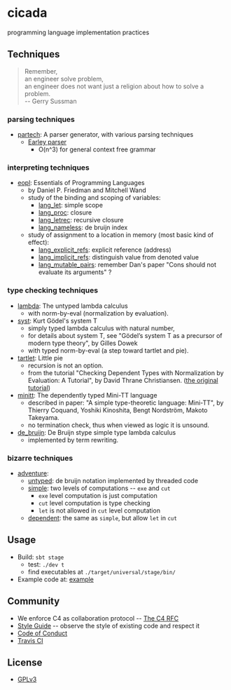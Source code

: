 # cicada

programming language implementation practices

## Techniques

> Remember,<br>
> an engineer solve problem,<br>
> an engineer does not want just a religion about how to solve a problem.<br>
> -- Gerry Sussman

### parsing techniques

- [partech](https://github.com/xieyuheng/cicada/tree/master/src/main/scala/xieyuheng/partech):
  A parser generator, with various parsing techniques
  - [Earley parser](https://github.com/xieyuheng/cicada/tree/master/src/main/scala/xieyuheng/partech/parsing_techniques/Earley.scala)
    - O(n^3) for general context free grammar

### interpreting techniques

- [eopl](https://github.com/xieyuheng/cicada/tree/master/src/main/scala/xieyuheng/eopl):
  Essentials of Programming Languages
  - by Daniel P. Friedman and Mitchell Wand
  - study of the binding and scoping of variables:
    - [lang_let](https://github.com/xieyuheng/cicada/tree/master/src/main/scala/xieyuheng/eopl/lang_let):
      simple scope
    - [lang_proc](https://github.com/xieyuheng/cicada/tree/master/src/main/scala/xieyuheng/eopl/lang_proc):
      closure
    - [lang_letrec](https://github.com/xieyuheng/cicada/tree/master/src/main/scala/xieyuheng/eopl/lang_letrec):
      recursive closure
    - [lang_nameless](https://github.com/xieyuheng/cicada/tree/master/src/main/scala/xieyuheng/eopl/lang_nameless):
      de bruijn index
  - study of assignment to a location in memory (most basic kind of effect):
    - [lang_explicit_refs](https://github.com/xieyuheng/cicada/tree/master/src/main/scala/xieyuheng/eopl/lang_explicit_refs):
      explicit reference (address)
    - [lang_implicit_refs](https://github.com/xieyuheng/cicada/tree/master/src/main/scala/xieyuheng/eopl/lang_implicit_refs):
      distinguish value from denoted value
    - [lang_mutable_pairs](https://github.com/xieyuheng/cicada/tree/master/src/main/scala/xieyuheng/eopl/lang_mutable_pairs):
      remember Dan's paper "Cons should not evaluate its arguments" ?

### type checking techniques

- [lambda](https://github.com/xieyuheng/cicada/tree/master/src/main/scala/xieyuheng/lambda):
  The untyped lambda calculus
  - with norm-by-eval (normalization by evaluation).
- [syst](https://github.com/xieyuheng/cicada/tree/master/src/main/scala/xieyuheng/syst):
  Kurt Gödel's system T
  - simply typed lambda calculus with natural number,
  - for details about system T, see "Gödel’s system T as a precursor of modern type theory", by Gilles Dowek
  - with typed norm-by-eval (a step toward tartlet and pie).
- [tartlet](https://github.com/xieyuheng/cicada/tree/master/src/main/scala/xieyuheng/tartlet):
  Little pie
  - recursion is not an option.
  - from the tutorial "Checking Dependent Types with Normalization by Evaluation: A Tutorial",
    by David Thrane Christiansen.
    ([the original tutorial](http://davidchristiansen.dk/tutorials/nbe))
- [minitt](https://github.com/xieyuheng/cicada/tree/master/src/main/scala/xieyuheng/minitt):
  The dependently typed Mini-TT language
  - described in paper: "A simple type-theoretic language: Mini-TT",
    by Thierry Coquand, Yoshiki Kinoshita, Bengt Nordström, Makoto Takeyama.
  - no termination check, thus when viewed as logic it is unsound.
- [de_bruijn](https://github.com/xieyuheng/cicada/tree/master/src/main/scala/xieyuheng/de_bruijn):
  De Bruijn stype simple type lambda calculus
  - implemented by term rewriting.

### bizarre techniques

- [adventure](https://github.com/xieyuheng/cicada/tree/master/src/main/scala/xieyuheng/adventure):
  - [untyped](https://github.com/xieyuheng/cicada/tree/master/src/main/scala/xieyuheng/adventure/untyped):
    de bruijn notation implemented by threaded code
  - [simple](https://github.com/xieyuheng/cicada/tree/master/src/main/scala/xieyuheng/adventure/simple):
    two levels of computations -- `exe` and `cut`
    - `exe` level computation is just computation
    - `cut` level computation is type checking
    - `let` is not allowed in `cut` level computation
  - [dependent](https://github.com/xieyuheng/cicada/tree/master/src/main/scala/xieyuheng/adventure/dependent):
    the same as `simple`, but allow `let` in `cut`

## Usage

- Build: `sbt stage`
  - test: `./dev t`
  - find executables at `./target/universal/stage/bin/`
- Example code at: [example](https://github.com/xieyuheng/cicada/tree/master/example)

## Community

- We enforce C4 as collaboration protocol -- [The C4 RFC](https://rfc.zeromq.org/spec:42/C4)
- [Style Guide](STYLE-GUIDE.md) -- observe the style of existing code and respect it
- [Code of Conduct](CODE-OF-CONDUCT.md)
- [Travis CI](https://travis-ci.org/xieyuheng/cicada)

## License

- [GPLv3](LICENSE)
